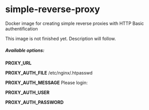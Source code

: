 # simple-reverse-proxy
Docker image for creating simple reverse proxies with HTTP Basic authentification

This image is not finished yet. Description will follow.

##### Available options: 

**PROXY_URL**

**PROXY_AUTH_FILE** /etc/nginx/.htpasswd

**PROXY_AUTH_MESSAGE** Please login:

**PROXY_AUTH_USER**

**PROXY_AUTH_PASSWORD**
